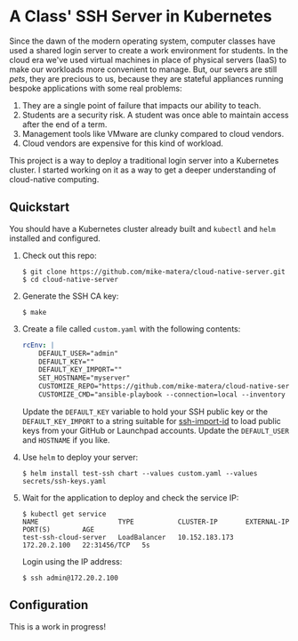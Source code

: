 # A Class' SSH Server in Kubernetes 

Since the dawn of the modern operating system, computer classes have used a shared login server to create a work environment for students. In the cloud era we've used virtual machines in place of physical servers (IaaS) to make our workloads more convenient to manage. But, our severs are still *pets*, they are precious to us, because they are stateful appliances running bespoke applications with some real problems: 

1. They are a single point of failure that impacts our ability to teach. 
1. Students are a security risk. A student was once able to maintain access after the end of a term. 
1. Management tools like VMware are clunky compared to cloud vendors. 
1. Cloud vendors are expensive for this kind of workload. 

This project is a way to deploy a traditional login server into a Kubernetes cluster. I started working on it as a way to get a deeper understanding of cloud-native computing.
 
## Quickstart 

You should have a Kubernetes cluster already built and `kubectl` and `helm` installed and configured. 

1. Check out this repo: 

    ```console
    $ git clone https://github.com/mike-matera/cloud-native-server.git
    $ cd cloud-native-server
    ```

2. Generate the SSH CA key: 

    ```console
    $ make
    ```

3. Create a file called `custom.yaml` with the following contents: 

    ```yaml
    rcEnv: |
        DEFAULT_USER="admin" 
        DEFAULT_KEY=""
        DEFAULT_KEY_IMPORT=""
        SET_HOSTNAME="myserver"
        CUSTOMIZE_REPO="https://github.com/mike-matera/cloud-native-server.git"
        CUSTOMIZE_CMD="ansible-playbook --connection=local --inventory 127.0.0.1, --limit 127.0.0.1 init/playbook.yaml"
    ```

    Update the `DEFAULT_KEY` variable to hold your SSH public key or the `DEFAULT_KEY_IMPORT` to a string suitable for [ssh-import-id](https://manpages.ubuntu.com/manpages/jammy/man1/ssh-import-id.1.html) to load public keys from your GitHub or Launchpad accounts. Update the `DEFAULT_USER` and `HOSTNAME` if you like. 

4. Use `helm` to deploy your server: 

    ```console 
    $ helm install test-ssh chart --values custom.yaml --values secrets/ssh-keys.yaml
    ```

5. Wait for the application to deploy and check the service IP:

    ```console
    $ kubectl get service
    NAME                    TYPE           CLUSTER-IP       EXTERNAL-IP    PORT(S)        AGE
    test-ssh-cloud-server   LoadBalancer   10.152.183.173   172.20.2.100   22:31456/TCP   5s
    ```

    Login using the IP address:

    ```console
    $ ssh admin@172.20.2.100
    ```

## Configuration 

This is a work in progress! 


